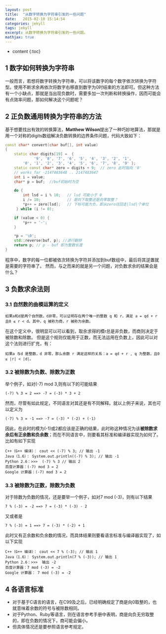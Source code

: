 ```yaml
---
layout: post
title:  "从数字转换为字符串引发的一些问题"
date:   2015-02-10 15:14:54
categories: jekyll
tags: jekyll
excerpt: 从数字转换为字符串引发的一些问题。
mathjax: true
---
```


* content
{:toc}

## 1 数字如何转换为字符串
一般而言，若想将数字转换为字符串，可以将该数字的每个数字依次转换为字符型。使用不断求余再依次将数字右移直到数字为0时结束的方法即可。但这种方法有一个小缺点，那就是当出现负数时，需要多加一次判断和转换操作，因而可能会有点效率问题，那如何解决这个问题呢？

## 2 正负数通用转换为字符串的方法
基于想要找出有效的转换算法，**Matthew Wilson**提出了一种巧妙地算法，那就是用一个对称的digits数组解决负数转换的边界条件问题，代码大致如下：
```cpp
const char* convert(char buf[], int value)  
{  
    static char digits[19] =  {
             '9', '8', '7', '6', '5', '4', '3', '2', '1',  
        '0', '1', '2', '3', '4', '5', '6', '7', '8', '9' };  
    static const char* zero = digits + 9;  // zero 此时指向 '0'  
    // works for -2147483648 .. 2147483647  
    int i = value;  
    char* p = buf;  //buf初始时为空

    do {  
        int lsd = i % 10;   // lsd 可能小于 0  
        i /= 10;            // 是向下取整还是向零取整？  
        *p++ = zero[lsd];   // 下标可能为负，即从zero往回走|lsd|个单位    
     } while (i != 0);  

    if (value < 0) {  
        *p++ = '-';  
    }  

    *p = '\0';  
    std::reverse(buf, p); //进行翻转 
    return p; // p - buf 即为整数长度  
}  
```

程序中，数字的每一位都被依次转换为字符并添加到buf数组中，最后将其逆置就是需要的字符串了。
然而，与之而来的就是另一个问题，对负数求余的结果会是什么？

## 3 负数求余法则
### 3.1 自然数的曲模运算的定义
    如果a和d是两个自然数，d非零，可以证明存在两个唯一的整数 q 和 r，满足 a = qd + r 且0 ≤ r < d。其中，q 被称为商，r 被称为余数。

在这个定义中，很明显可以可以看到，取余求得的模r总是非负数，而商则决定于被除数和除数。
但是这个规则仅能用于正数，而无法运用在负数上，因此可以对这个法则进行扩充，有：

    如果a 与d 是整数，d 非零，那么余数 r 满足这样的关系：a = qd + r , q 为整数，且0 ≤ |r| < |d|。

### 3.2 被除数为负数、除数为正数
举个例子，如对(-7) mod 3,则有以下的可能结果

    (-7) % 3 = 2 ==> -7 = (-3) * 3 + 2

然而，尽管有如此规定，不同语言对其还是有不同解释。就以上例子来说，其也可以定义为

    (-7) % 3 = -1 ==> -7 = (-3) * (-2) + (-1)

因此，在此时的模为(-1)或2都应该是正确的结果，此时称这种情况为该**被除数求余后有正余数和负余数**；而在不同语言中，则要看其标准和编译器实现为如何了。比如有如下实现
   
    C++（G++ 编译）： cout << (-7) % 3; // 输出 -1
    Java（1.6）： System.out.println((-7) % 3); // 输出 -1
    Python 2.6：>>>  (-7) % 3 // 输出 2
    百度计算器：(-7) mod 3 = 2
    Google 计算器：(-7) mod 3 = 2
 
### 3.3 被除数为正数，除数为负数
对于除数为负数的情况，还是要举一个例子，如对7 mod (-3)，则有以下结果

    7 % (-3) = -2 ==> 7 = (-3) * (-3) - 2

又或者是

    7 % (-3) = 1 ==> 7 = (-3) * (-2) + 1

此时又有正余数和负余数的情况，而具体结果则要看语言标准与编译器实现了，如以下实现

    C++（G++ 编译）： cout << 7 % (-3); // 输出 1
    Java（1.6）： System.out.println(7 % (-3)); // 输出 1
    Python 2.6：>>>  输出 -2
    百度计算器：7 mod (-3) = -2
    Google 计算器： 7 mod (-3) = -2

## 4 各语言标准
- 对于基于C语言的语言，在C99及之后，已经明确规定了商是向0取整的，也就意味着余数的符号与被除数相同。
- 对于Python、Ruby等语言，则在语言参考手册中表明，商是向负无穷取整的，即在负数的情况下，商可能会偏小。
- 但具体情况还是要参照语言参考规定。
